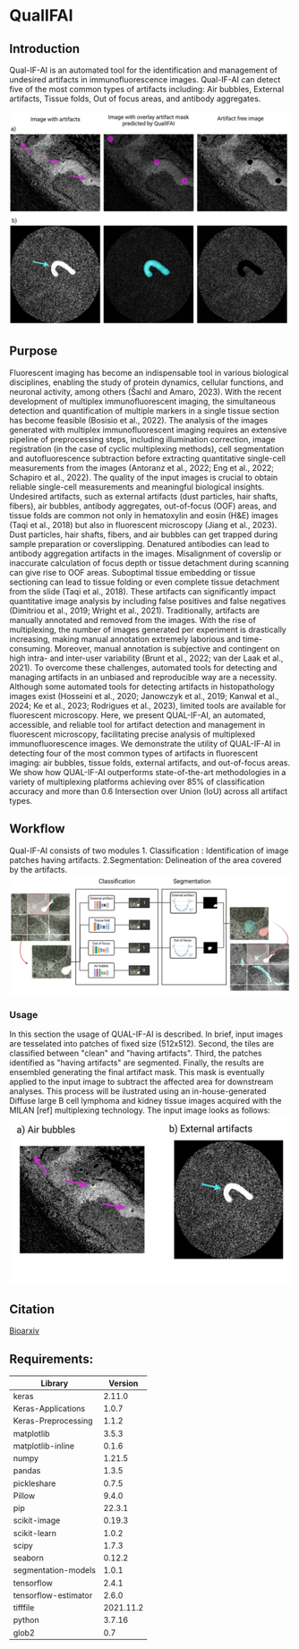 # QualIFAI

## Introduction
Qual-IF-AI is an automated tool for the identification and management of undesired artifacts in immunofluorescence images. Qual-IF-AI can detect five of the most common types of artifacts including: Air bubbles, External artifacts, Tissue folds, Out of focus areas, and antibody aggregates.

![QualIFAI](qualifai.png)

## Purpose
Fluorescent imaging has become an indispensable tool in various biological disciplines, enabling the study of protein dynamics, cellular functions, and neuronal activity, among others (Šachl and Amaro, 2023). With the recent development of multiplex immunofluorescent imaging, the simultaneous detection and quantification of multiple markers in a single tissue section has become feasible (Bosisio et al., 2022). The analysis of the images generated with multiplex immunofluorescent imaging requires an extensive pipeline of preprocessing steps, including illumination correction, image registration (in the case of cyclic multiplexing methods), cell segmentation and autofluorescence subtraction before extracting quantitative single-cell measurements from the images (Antoranz et al., 2022; Eng et al., 2022; Schapiro et al., 2022). The quality of the input images is crucial to obtain reliable single-cell measurements and meaningful biological insights. Undesired artifacts, such as external artifacts (dust particles, hair shafts, fibers), air bubbles, antibody aggregates, out-of-focus (OOF) areas, and tissue folds are common not only in hematoxylin and eosin (H&E) images (Taqi et al., 2018) but also in fluorescent microscopy (Jiang et al., 2023). Dust particles, hair shafts, fibers, and air bubbles can get trapped during sample preparation or coverslipping. Denatured antibodies can lead to antibody aggregation artifacts in the images. Misalignment of coverslip or inaccurate calculation of focus depth or tissue detachment during scanning can give rise to OOF areas. Suboptimal tissue embedding or tissue sectioning can lead to tissue folding or even complete tissue detachment from the slide (Taqi et al., 2018). These artifacts can significantly impact quantitative image analysis by including false positives and false negatives (Dimitriou et al., 2019; Wright et al., 2021). Traditionally, artifacts are manually annotated and removed from the images. With the rise of multiplexing, the number of images generated per experiment is drastically increasing, making manual annotation extremely laborious and time-consuming. Moreover, manual annotation is subjective and contingent on high intra- and inter-user variability (Brunt et al., 2022; van der Laak et al., 2021). To overcome these challenges, automated tools for detecting and managing artifacts in an unbiased and reproducible way are a necessity. Although some automated tools for detecting artifacts in histopathology images exist (Hosseini et al., 2020; Janowczyk et al., 2019; Kanwal et al., 2024; Ke et al., 2023; Rodrigues et al., 2023), limited tools are available for fluorescent microscopy.
Here, we present QUAL-IF-AI, an automated, accessible, and reliable tool for artifact detection and management in fluorescent microscopy, facilitating precise analysis of multiplexed immunofluorescence images. We demonstrate the utility of QUAL-IF-AI in detecting four of the most common types of artifacts in fluorescent imaging: air bubbles, tissue folds, external artifacts, and out-of-focus areas. We show how QUAL-IF-AI outperforms state-of-the-art methodologies in a variety of multiplexing platforms achieving over 85% of classification accuracy and more than 0.6 Intersection over Union (IoU) across all artifact types.

## Workflow
Qual-IF-AI consists of two modules 1. Classification : Identification of image patches having artifacts. 2.Segmentation: Delineation of the area covered by the artifacts.
![GraphicalAbs](GraphicalAbstract.png)

### Usage
In this section the usage of QUAL-IF-AI is described. In brief, input images are tesselated into patches of fixed size (512x512). Second, the tiles are classified between "clean" and "having artifacts". Third, the patches identified as "having artifacts" are segmented. Finally, the results are ensembled generating the final artifact mask. This mask is eventually applied to the input image to subtract the affected area for downstream analyses. This process will be ilustrated using an in-house-generated Diffuse large B cell lymphoma and kidney tissue images acquired with the MILAN [ref] multiplexing technology. The input image looks as follows:
![input](final_result.jpg)


## Citation
[Bioarxiv](https://www.biorxiv.org/content/10.1101/2024.01.26.577391v1.abstract)

## Requirements:

| Library               | Version   |
|-----------------------|-----------|
| keras                 | 2.11.0    |
| Keras-Applications    | 1.0.7     |
| Keras-Preprocessing   | 1.1.2     |
| matplotlib            | 3.5.3     |
| matplotlib-inline     | 0.1.6     |
| numpy                 | 1.21.5    |
| pandas                | 1.3.5     |
| pickleshare           | 0.7.5     |
| Pillow                | 9.4.0     |
| pip                   | 22.3.1    |
| scikit-image          | 0.19.3    |
| scikit-learn          | 1.0.2     |
| scipy                 | 1.7.3     |
| seaborn               | 0.12.2    |
| segmentation-models   | 1.0.1     |
| tensorflow            | 2.4.1     |
| tensorflow-estimator  | 2.6.0     |
| tifffile              | 2021.11.2 |
| python                | 3.7.16    |
| glob2                 | 0.7       |


